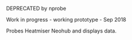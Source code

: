 
DEPRECATED by nprobe

Work in progress - working prototype	- Sep 2018

Probes Heatmiser Neohub and displays data.
